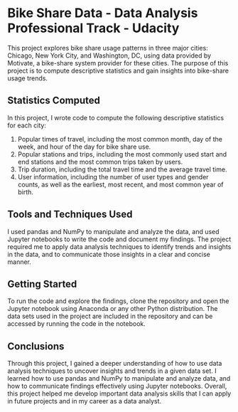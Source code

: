 # Bike Share Data - Data Analysis Professional Track - Udacity

This project explores bike share usage patterns in three major cities: Chicago, New York City, and Washington, DC, using data provided by Motivate, a bike-share system provider for these cities. The purpose of this project is to compute descriptive statistics and gain insights into bike-share usage trends.

## Statistics Computed

In this project, I wrote code to compute the following descriptive statistics for each city:

1. Popular times of travel, including the most common month, day of the week, and hour of the day for bike share use.
2. Popular stations and trips, including the most commonly used start and end stations and the most common trips taken by users.
3. Trip duration, including the total travel time and the average travel time.
4. User information, including the number of user types and gender counts, as well as the earliest, most recent, and most common year of birth.

## Tools and Techniques Used

I used pandas and NumPy to manipulate and analyze the data, and used Jupyter notebooks to write the code and document my findings. The project required me to apply data analysis techniques to identify trends and insights in the data, and to communicate those insights in a clear and concise manner.

## Getting Started

To run the code and explore the findings, clone the repository and open the Jupyter notebook using Anaconda or any other Python distribution. The data sets used in the project are included in the repository and can be accessed by running the code in the notebook.

## Conclusions

Through this project, I gained a deeper understanding of how to use data analysis techniques to uncover insights and trends in a given data set. I learned how to use pandas and NumPy to manipulate and analyze data, and how to communicate findings effectively using Jupyter notebooks. Overall, this project helped me develop important data analysis skills that I can apply in future projects and in my career as a data analyst.
